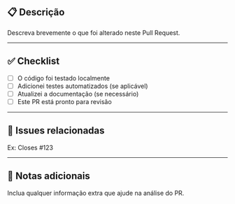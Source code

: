 ## 📋 Descrição

Descreva brevemente o que foi alterado neste Pull Request.

---

## ✅ Checklist

- [ ] O código foi testado localmente
- [ ] Adicionei testes automatizados (se aplicável)
- [ ] Atualizei a documentação (se necessário)
- [ ] Este PR está pronto para revisão

---

## 🔗 Issues relacionadas

Ex: Closes #123

---

## 📝 Notas adicionais

Inclua qualquer informação extra que ajude na análise do PR.
